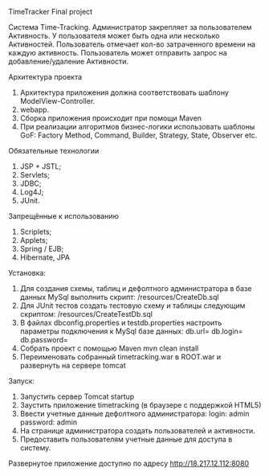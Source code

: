 TimeTracker
Final project

Система Time-Tracking. 
Администратор закрепляет за пользователем Активность. 
У пользователя может быть одна или несколько Активностей.
Пользователь отмечает кол-во затраченного времени на каждую активность.
Пользователь может отправить запрос на добавление/удаление Активности.

Архитектура проекта
1. Архитектура приложения должна соответствовать шаблону ModelView-Controller.
2. webapp.
3. Сборка приложения происходит при помощи Maven 
4. При реализации алгоритмов бизнес-логики использовать шаблоны GoF:
 Factory Method, Command, Builder, Strategy, State, Observer etc.

Обязательные технологии
1. JSP + JSTL;
2. Servlets;
3. JDBC;
4. Log4J;
5. JUnit. 

Запрещённые к использованию
1. Scriplets;
2. Applets;
3. Spring / EJB;
4. Hibernate, JPA

Установка:

1. Для создания схемы, таблиц и дефолтного администратора 
    в базе данных MySql выполнить скрипт:
    /resources/CreateDb.sql
2. Для JUnit тестов создать тестовую схему и таблицы следующим скриптом:
    /resources/CreateTestDb.sql
3. В файлах dbconfig.properties и testdb.properties настроить 
    параметры подключения к MySql базе данных:
    db.url=
    db.login=
    db.password=
4. Собрать проект с помощью Maven
    mvn clean install
5. Переименовать собранный timetracking.war в ROOT.war и развернуть на сервере tomcat
    
Запуск:

1. Запустить сервер Tomcat
    startup
2. Заустить приложение timetracking (в браузере с поддержкой HTML5)
3. Ввести учетные данные дефолтного администратора:
    login: admin
    password: admin
4. На странице администратора создать пользователей и активности.
5. Предоставить пользователям учетные данные для доступа в систему.

Развернутое приложение доступно по адресу http://18.217.12.112:8080



